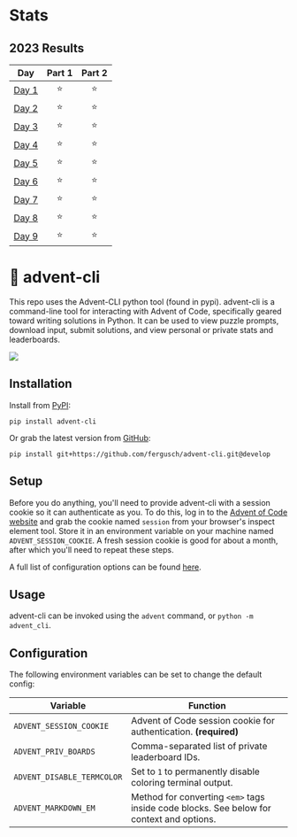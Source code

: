 # Stats

<!--- advent_readme_stars table --->
## 2023 Results

| Day | Part 1 | Part 2 |
| :---: | :---: | :---: |
| [Day 1](https://adventofcode.com/2023/day/1) | ⭐ | ⭐ |
| [Day 2](https://adventofcode.com/2023/day/2) | ⭐ | ⭐ |
| [Day 3](https://adventofcode.com/2023/day/3) | ⭐ | ⭐ |
| [Day 4](https://adventofcode.com/2023/day/4) | ⭐ | ⭐ |
| [Day 5](https://adventofcode.com/2023/day/5) | ⭐ | ⭐ |
| [Day 6](https://adventofcode.com/2023/day/6) | ⭐ | ⭐ |
| [Day 7](https://adventofcode.com/2023/day/7) | ⭐ | ⭐ |
| [Day 8](https://adventofcode.com/2023/day/8) | ⭐ | ⭐ |
| [Day 9](https://adventofcode.com/2023/day/9) | ⭐ | ⭐ |
<!--- advent_readme_stars table --->

# 🎄 advent-cli

This repo uses the Advent-CLI python tool (found in pypi). advent-cli is a command-line tool for interacting with Advent of Code, specifically geared toward writing solutions in Python. It can be used to view puzzle prompts, download input, submit solutions, and view personal or private stats and leaderboards.

![](https://user-images.githubusercontent.com/27470183/145635955-5ea316a2-d028-4954-a144-d87846ed05d9.gif)

## Installation

Install from [PyPI](https://pypi.org/project/advent-cli/):

```
pip install advent-cli
```

Or grab the latest version from [GitHub](https://github.com/fergusch/advent-cli):

```
pip install git+https://github.com/fergusch/advent-cli.git@develop
```

## Setup

Before you do anything, you'll need to provide advent-cli with a session cookie so it can authenticate as you. To do this, log in to the [Advent of Code website](https://adventofcode.com/) and grab the cookie named `session` from your browser's inspect element tool. Store it in an environment variable on your machine named `ADVENT_SESSION_COOKIE`. A fresh session cookie is good for about a month, after which you'll need to repeat these steps.

A full list of configuration options can be found [here](#configuration).

## Usage

advent-cli can be invoked using the `advent` command, or `python -m advent_cli`.

## Configuration

The following environment variables can be set to change the default config:

| Variable                   | Function                                                                                 |
| -------------------------- | ---------------------------------------------------------------------------------------- |
| `ADVENT_SESSION_COOKIE`    | Advent of Code session cookie for authentication. **(required)**                         |
| `ADVENT_PRIV_BOARDS`       | Comma-separated list of private leaderboard IDs.                                         |
| `ADVENT_DISABLE_TERMCOLOR` | Set to `1` to permanently disable coloring terminal output.                              |
| `ADVENT_MARKDOWN_EM`       | Method for converting `<em>` tags inside code blocks. See below for context and options. |
